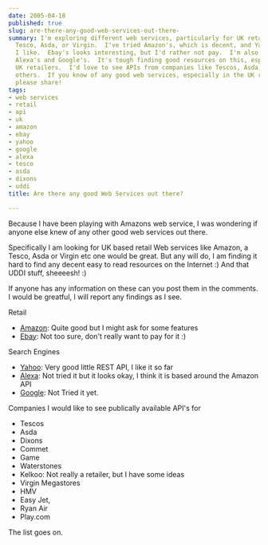 ```yaml
---
date: 2005-04-18
published: true
slug: are-there-any-good-web-services-out-there-
summary: I'm exploring different web services, particularly for UK retailers like
  Tesco, Asda, or Virgin.  I've tried Amazon's, which is decent, and Yahoo's, which
  I like.  Ebay's looks interesting, but I'd rather not pay.  I'm also looking at
  Alexa's and Google's.  It's tough finding good resources on this, especially for
  UK retailers.  I'd love to see APIs from companies like Tescos, Asda, Dixons, and
  others.  If you know of any good web services, especially in the UK retail space,
  please share!
tags:
- web services
- retail
- api
- uk
- amazon
- ebay
- yahoo
- google
- alexa
- tesco
- asda
- dixons
- uddi
title: Are there any good Web Services out there?

---
```

Because I have been playing with Amazons web service, I was wondering if anyone else knew of any other good web services out there.<p />Specifically I am looking for UK based retail Web services like Amazon, a Tesco, Asda or Virgin etc one would be great.  But any will do, I am finding it hard to find any decent easy to read resources on the Internet :)  And that UDDI stuff, sheeeesh! :)<p />If anyone has any information on these can you post them in the comments.  I would be greatful, I will report any findings as I see.<p />Retail<ul>
<li>
<a href="http://www.amazon.com/gp/browse.html/102-2497589-1043300?_encoding=UTF8&amp;node=3487571">Amazon</a>: Quite good but I might ask for some features</li>
<li>
<a href="http://developer.ebay.com/DevProgram/">Ebay</a>: Not too sure, don't really want to pay for it :)</li>
</ul>Search Engines<ul>
<li>
<a href="http://developer.yahoo.net/">Yahoo</a>: Very good little REST API, I like it so far</li>
<li>
<a href="http://www.amazon.com/gp/aws/sdk/102-2497589-1043300?s=AlexaWebInfoService&amp;v=1%2d0">Alexa</a>: Not tried it but it looks okay, I think it is based around the Amazon API</li>
<li>
<a href="http://www.google.co.uk/apis">Google</a>: Not Tried it yet.</li>
</ul><p>Companies I would like to see publically available API's for</p><ul>
<li>Tescos</li>
<li>Asda</li>
<li>Dixons</li>
<li>Commet</li>
<li>Game</li>
<li>Waterstones</li>
<li>Kelkoo: Not really a retailer, but I have some ideas</li>
<li>Virgin Megastores</li>
<li>HMV</li>
<li>Easy Jet,</li>
<li>Ryan Air</li>
<li>Play.com</li>
</ul><p>The list goes on.</p><p> </p>


